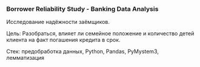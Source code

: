 ### Borrower Reliability Study - Banking Data Analysis

Исследование надёжности заёмщиков.

Цель: Разобраться, влияет ли семейное положение и количество детей клиента на факт погашения кредита в срок.

Стек: предобработка данных, Python, Pandas, PyMystem3, лемматизация
